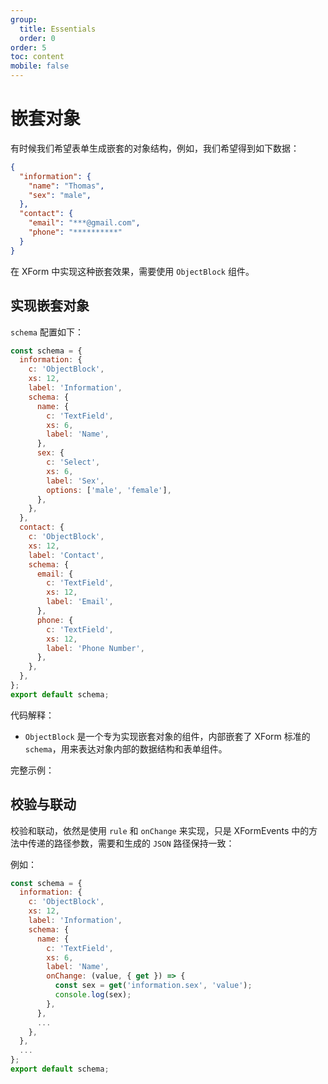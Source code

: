 ```yaml
---
group:
  title: Essentials
  order: 0
order: 5
toc: content
mobile: false
---
```



# 嵌套对象


有时候我们希望表单生成嵌套的对象结构，例如，我们希望得到如下数据：

``` json
{
  "information": {
    "name": "Thomas",
    "sex": "male",
  },
  "contact": {
    "email": "***@gmail.com",
    "phone": "**********"
  }
}
```

在 XForm 中实现这种嵌套效果，需要使用 `ObjectBlock` 组件。


## 实现嵌套对象

`schema` 配置如下：

``` js {3,6}
const schema = {
  information: {
    c: 'ObjectBlock',
    xs: 12,
    label: 'Information',
    schema: {
      name: {
        c: 'TextField',
        xs: 6,
        label: 'Name',
      },
      sex: {
        c: 'Select',
        xs: 6,
        label: 'Sex',
        options: ['male', 'female'],
      },
    },
  },
  contact: {
    c: 'ObjectBlock',
    xs: 12,
    label: 'Contact',
    schema: {
      email: {
        c: 'TextField',
        xs: 12,
        label: 'Email',
      },
      phone: {
        c: 'TextField',
        xs: 12,
        label: 'Phone Number',
      },
    },
  },
};
export default schema;
```

代码解释：
* `ObjectBlock` 是一个专为实现嵌套对象的组件，内部嵌套了 XForm 标准的 `schema`，用来表达对象内部的数据结构和表单组件。


完整示例：

<code src="./examples/object" compact background="#fff"></code>


## 校验与联动

校验和联动，依然是使用 `rule` 和 `onChange` 来实现，只是 XFormEvents 中的方法中传递的路径参数，需要和生成的  `JSON` 路径保持一致：

例如：

``` js {11-14}
const schema = {
  information: {
    c: 'ObjectBlock',
    xs: 12,
    label: 'Information',
    schema: {
      name: {
        c: 'TextField',
        xs: 6,
        label: 'Name',
        onChange: (value, { get }) => {
          const sex = get('information.sex', 'value');
          console.log(sex);
        },
      },
      ...
    },
  },
  ...
};
export default schema;


```

